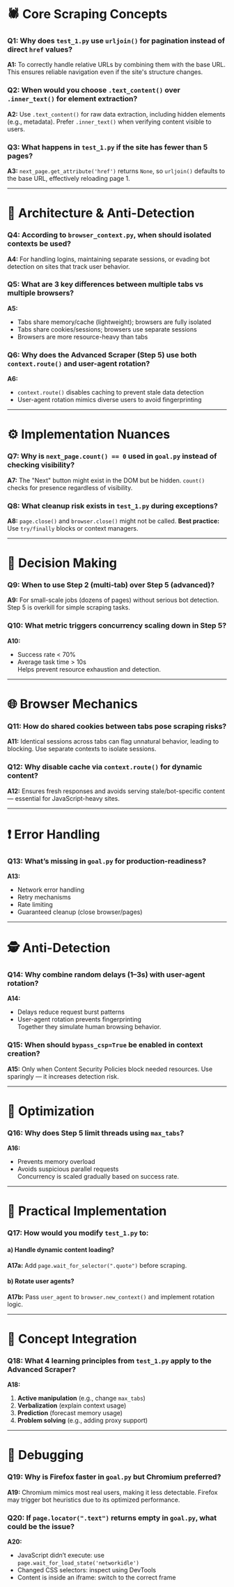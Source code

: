 
# 🕷️ Core Scraping Concepts

### Q1: Why does `test_1.py` use `urljoin()` for pagination instead of direct `href` values?  
**A1:** To correctly handle relative URLs by combining them with the base URL. This ensures reliable navigation even if the site's structure changes.

### Q2: When would you choose `.text_content()` over `.inner_text()` for element extraction?  
**A2:** Use `.text_content()` for raw data extraction, including hidden elements (e.g., metadata). Prefer `.inner_text()` when verifying content visible to users.

### Q3: What happens in `test_1.py` if the site has fewer than 5 pages?  
**A3:** `next_page.get_attribute('href')` returns `None`, so `urljoin()` defaults to the base URL, effectively reloading page 1.

---

# 🧱 Architecture & Anti-Detection

### Q4: According to `browser_context.py`, when should isolated contexts be used?  
**A4:** For handling logins, maintaining separate sessions, or evading bot detection on sites that track user behavior.

### Q5: What are 3 key differences between **multiple tabs** vs **multiple browsers**?  
**A5:**  
- Tabs share memory/cache (lightweight); browsers are fully isolated  
- Tabs share cookies/sessions; browsers use separate sessions  
- Browsers are more resource-heavy than tabs

### Q6: Why does the Advanced Scraper (Step 5) use both `context.route()` and user-agent rotation?  
**A6:**  
- `context.route()` disables caching to prevent stale data detection  
- User-agent rotation mimics diverse users to avoid fingerprinting

---

# ⚙️ Implementation Nuances

### Q7: Why is `next_page.count() == 0` used in `goal.py` instead of checking visibility?  
**A7:** The "Next" button might exist in the DOM but be hidden. `count()` checks for presence regardless of visibility.

### Q8: What cleanup risk exists in `test_1.py` during exceptions?  
**A8:** `page.close()` and `browser.close()` might not be called. **Best practice:** Use `try/finally` blocks or context managers.

---

# 🤔 Decision Making

### Q9: When to use **Step 2 (multi-tab)** over **Step 5 (advanced)**?  
**A9:** For small-scale jobs (dozens of pages) without serious bot detection. Step 5 is overkill for simple scraping tasks.

### Q10: What metric triggers concurrency scaling down in Step 5?  
**A10:**  
- Success rate < 70%  
- Average task time > 10s  
Helps prevent resource exhaustion and detection.

---

# 🌐 Browser Mechanics

### Q11: How do shared cookies between tabs pose scraping risks?  
**A11:** Identical sessions across tabs can flag unnatural behavior, leading to blocking. Use separate contexts to isolate sessions.

### Q12: Why disable cache via `context.route()` for dynamic content?  
**A12:** Ensures fresh responses and avoids serving stale/bot-specific content — essential for JavaScript-heavy sites.

---

# ❗ Error Handling

### Q13: What’s missing in `goal.py` for production-readiness?  
**A13:**  
- Network error handling  
- Retry mechanisms  
- Rate limiting  
- Guaranteed cleanup (close browser/pages)

---

# 🕵️ Anti-Detection

### Q14: Why combine random delays (1–3s) with user-agent rotation?  
**A14:**  
- Delays reduce request burst patterns  
- User-agent rotation prevents fingerprinting  
Together they simulate human browsing behavior.

### Q15: When should `bypass_csp=True` be enabled in context creation?  
**A15:** Only when Content Security Policies block needed resources. Use sparingly — it increases detection risk.

---

# 🚀 Optimization

### Q16: Why does Step 5 limit threads using `max_tabs`?  
**A16:**  
- Prevents memory overload  
- Avoids suspicious parallel requests  
Concurrency is scaled gradually based on success rate.

---

# 🔧 Practical Implementation

### Q17: How would you modify `test_1.py` to:  
#### a) Handle dynamic content loading?  
**A17a:** Add `page.wait_for_selector(".quote")` before scraping.

#### b) Rotate user agents?  
**A17b:** Pass `user_agent` to `browser.new_context()` and implement rotation logic.

---

# 🧠 Concept Integration

### Q18: What 4 learning principles from `test_1.py` apply to the Advanced Scraper?  
**A18:**  
1. **Active manipulation** (e.g., change `max_tabs`)  
2. **Verbalization** (explain context usage)  
3. **Prediction** (forecast memory usage)  
4. **Problem solving** (e.g., adding proxy support)

---

# 🧪 Debugging

### Q19: Why is Firefox faster in `goal.py` but Chromium preferred?  
**A19:** Chromium mimics most real users, making it less detectable. Firefox may trigger bot heuristics due to its optimized performance.

### Q20: If `page.locator(".text")` returns empty in `goal.py`, what could be the issue?  
**A20:**  
- JavaScript didn’t execute: use `page.wait_for_load_state('networkidle')`  
- Changed CSS selectors: inspect using DevTools  
- Content is inside an iframe: switch to the correct frame
